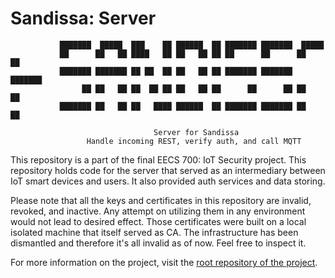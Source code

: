 # Sandissa: Server

```
           ███████  █████  ███    ██ ██████  ██ ███████ ███████  █████
           ██      ██   ██ ████   ██ ██   ██ ██ ██      ██      ██   ██
           ███████ ███████ ██ ██  ██ ██   ██ ██ ███████ ███████ ███████
                ██ ██   ██ ██  ██ ██ ██   ██ ██      ██      ██ ██   ██
           ███████ ██   ██ ██   ████ ██████  ██ ███████ ███████ ██   ██

                                Server for Sandissa
                 Handle incoming REST, verify auth, and call MQTT
```

This repository is a part of the final EECS 700: IoT Security project. This
repository holds code for the server that served as an intermediary between
IoT smart devices and users. It also provided auth services and data storing.

Please note that all the keys and certificates in this repository are invalid,
revoked, and inactive. Any attempt on utilizing them in any environment would
not lead to desired effect. Those certificates were built on a local isolated 
machine that itself served as CA. The infrastructure has been dismantled and
therefore it's all invalid as of now. Feel free to inspect it. 

For more information on the project, visit the 
[root repository of the project](https://github.com/thecsw/sandissa-dev).

